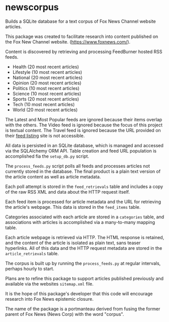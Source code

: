 # newscorpus

Builds a SQLite database for a text corpus of Fox News Channel website articles.

This package was created to facilitate research into content published on the 
Fox New Channel website. (https://www.foxnews.com/).

Content is discovered by retrieving and processing FeedBurner hosted RSS feeds.

* Health (20 most recent articles)
* Lifestyle (10 most recent articles)
* National (20 most recent articles)
* Opinion (20 most recent articles)
* Politics (10 most recent articles)
* Science (10 most recent articles)
* Sports (20 most recent articles)
* Tech (10 most recent articles)
* World (20 most recent articles)

The Latest and Most Popular feeds are ignored because their items overlap 
with the others.  The Video feed is ignored because the focus of this project
is textual content.  The Travel feed is ignored because the URL provided on 
their [feed listing](https://www.foxnews.com/about/rss/) site is not accessible.

All data is persisted in an SQLite database, which is managed and accessed via
the SQLAlchemy ORM API.  Table creation and feed URL population is accomplished
fia the `setup_db.py` script.

The `process_feeds.py` script polls all feeds and processes articles not currently
stored in the database.  The final product is a plain text version of the article 
content as well as article metadata.

Each poll attempt is stored in the `feed_retrievals` table and includes a copy
of the raw RSS XML and data about the HTTP request itself.

Each feed item is processed for article metadata and the URL for retrieving
the article's webpage.  This data is stored in the `feed_items` table.

Categories associated with each article are stored in a `categories` table, 
and associations with articles is accomplished via a many-to-many mapping table.

Each article webpage is retrieved via HTTP. The HTML response is retained, and
the content of the article is isolated as plain text, sans teaser hyperlinks.
All of this data and the HTTP request metadata are stored in the 
`article_retrievals` table.

The corpus is built up by running the `process_feeds.py` at regular intervals, 
perhaps hourly to start.

Plans are to refine this package to support articles published previously and
available via the websites `sitemap.xml` file.

It is the hope of this package's developer that this code will encourage 
research into Fox News epistemic closure.

The name of the package is a portmanteau derived from fusing the former parent 
of Fox News (News Corp) with the word "corpus".
